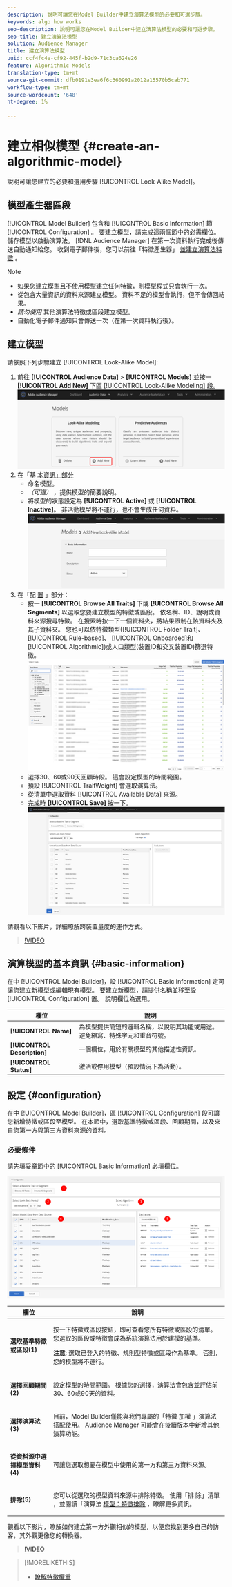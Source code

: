 ```yaml
---
description: 說明可讓您在Model Builder中建立演算法模型的必要和可選步驟。
keywords: algo how works
seo-description: 說明可讓您在Model Builder中建立演算法模型的必要和可選步驟。
seo-title: 建立演算法模型
solution: Audience Manager
title: 建立演算法模型
uuid: ccf4fc4e-cf92-445f-b2d9-71c3ca624e26
feature: Algorithmic Models
translation-type: tm+mt
source-git-commit: dfb0191e3ea6f6c360991a2012a15570b5cab771
workflow-type: tm+mt
source-wordcount: '648'
ht-degree: 1%

---
```



# 建立相似模型 {#create-an-algorithmic-model}

說明可讓您建立的必要和選用步驟 [!UICONTROL Look-Alike Model]。

## 模型產生器區段

[!UICONTROL Model Builder] 包含和 [!UICONTROL Basic Information] 節 [!UICONTROL Configuration] 。 要建立模型，請完成這兩個節中的必需欄位。 儲存模型以啟動演算法。 [!DNL Audience Manager] 在第一次資料執行完成後傳送自動通知給您。 收到電子郵件後，您可以前往「特徵產生器」 [並建立演算法特徵](../../features/traits/about-trait-builder.md) 。

>[!NOTE]
>
>* 如果您建立模型且不使用模型建立任何特徵，則模型程式只會執行一次。
>* 從包含大量資訊的資料來源建立模型。 資料不足的模型會執行，但不會傳回結果。
>* *請勿使用* 其他演算法特徵或區段建立模型。
>* 自動化電子郵件通知只會傳送一次（在第一次資料執行後）。


## 建立模型

請依照下列步驟建立 [!UICONTROL Look-Alike Model]:

1. 前往 **[!UICONTROL Audience Data]** > **[!UICONTROL Models]** 並按一 **[!UICONTROL Add New]** 下區 [!UICONTROL Look-Alike Modeling] 段。
   ![look-like-add](assets/look-alike-add.png)
1. 在「基 [本資訊」部分](../../features/algorithmic-models/create-model.md#basic-information)
   * 命名模型。
   * *（可選）* ，提供模型的簡要說明。
   * 將模型的狀態設定為 **[!UICONTROL Active]** 或 **[!UICONTROL Inactive]**。 非活動模型將不運行，也不會生成任何資料。
      ![look-like-basic](assets/look-alike-basic.png)
1. 在「配 [置](../../features/algorithmic-models/create-model.md#configuration) 」部分：
   * 按一 **[!UICONTROL Browse All Traits]** 下或 **[!UICONTROL Browse All Segments]** 以選取您要建立模型的特徵或區段。 依名稱、ID、說明或資料來源搜尋特徵。 在搜索時按一下一個資料夾，將結果限制在該資料夾及其子資料夾。 您也可以依特徵類型([!UICONTROL Folder Trait]、 [!UICONTROL Rule-based]、 [!UICONTROL Onboarded]和 [!UICONTROL Algorithmic])或人口類型(裝置ID和交叉裝[](../../reference/ids-in-aam.md)[](../../reference/ids-in-aam.md)置ID)篩選特徵。
      ![瀏覽特徵](assets/browse-traits.png)
   * 選擇30、60或90天回顧時段。 這會設定模型的時間範圍。
   * 預設 [!UICONTROL TraitWeight] 會選取演算法。
   * 從清單中選取資料 [!UICONTROL Available Data] 來源。
   * 完成時 **[!UICONTROL Save]** 按一下。
      ![look-laye-configuration](assets/look-alike-configuration.png)

請觀看以下影片，詳細瞭解跨裝置量度的運作方式。

>[!VIDEO](https://docs.adobe.com/content/help/en/audience-manager-learn/tutorials/build-and-manage-audiences/profile-merge/understanding-cross-device-metrics-in-audience-manager.html)

## 演算模型的基本資訊 {#basic-information}

<!-- r_model_basic.xml -->

在中 [!UICONTROL Model Builder]，設 [!UICONTROL Basic Information] 定可讓您建立新模型或編輯現有模型。 要建立新模型，請提供名稱並移至設 [!UICONTROL Configuration] 置。 說明欄位為選用。

| 欄位 | 說明 |
|---|---|
| **[!UICONTROL Name]** | 為模型提供簡短的邏輯名稱，以說明其功能或用途。 避免縮寫、特殊字元和重音符號。 |
| **[!UICONTROL Description]** | 一個欄位，用於有關模型的其他描述性資訊。 |
| **[!UICONTROL Status]** | 激活或停用模型（預設情況下為活動）。 |

## 設定 {#configuration}

在中 [!UICONTROL Model Builder]，區 [!UICONTROL Configuration] 段可讓您新增特徵或區段至模型。 在本節中，選取基準特徵或區段、回顧期間，以及來自您第一方與第三方資料來源的資料。

<!-- r_model_configuration.xml -->

### 必要條件

請先填妥章節中的 [!UICONTROL Basic Information] 必填欄位。

![](assets/lam_exclude_traits_numbered.png)

<table id="table_7A6BE5E5498D4776A30323B743954150"> 
 <thead> 
  <tr> 
   <th colname="col1" class="entry"> 欄位 </th> 
   <th colname="col2" class="entry"> 說明 </th> 
  </tr> 
 </thead>
 <tbody> 
  <tr> 
   <td colname="col1"> <p><b>選取基準特徵或區段(1)</b> </p> </td> 
   <td colname="col2"> <p>按一下特徵或區段按鈕，即可查看您所有特徵或區段的清單。 您選取的區段或特徵會成為系統演算法用於建模的基準。 </p> <p> <p><b>注意</b>: 選取已登入的特徵、規則型特徵或區段作為基準。 否則，您的模型將不運行。 </p> </p> </td> 
  </tr> 
  <tr> 
   <td colname="col1"> <p><b>選擇回顧期間(2)</b> </p> </td> 
   <td colname="col2"> <p>設定模型的時間範圍。 根據您的選擇，演算法會包含並評估前30、60或90天的資料。 </p> </td> 
  </tr> 
  <tr> 
   <td colname="col1"> <p><b>選擇演算法(3)</b> </p> </td> 
   <td colname="col2"> <p>目前，Model Builder僅能與我們專屬的「特徵 <span class="keyword"> 加權</span> 」演算法搭配使用。 <span class="keyword"> Audience Manager</span> 可能會在後續版本中新增其他演算功能。 </p> </td>
  </tr>
  <tr> 
   <td colname="col1"> <p><b>從資料源中選擇模型資料(4)</b> </p> </td> 
   <td colname="col2"> <p>可讓您選取想要在模型中使用的第一方和第三方資料來源。 </p> </td>
  </tr> 
  <tr> 
   <td colname="col1"> <p><b>排除(5)</b> </p> </td> 
   <td colname="col2"> <p>您可以從選取的模型資料來源中排除特徵。 使用「排 <span class="wintitle"> 除」清單</span> ，並閱讀「演算法 <a href="../../features/algorithmic-models/trait-exclusion-algo-models.md"> 模型：特徵排除</a> ，瞭解更多資訊。 </p> </td>
  </tr> 
 </tbody>
</table>

觀看以下影片，瞭解如何建立第一方外觀相似的模型，以便您找到更多自己的訪客，其外觀更像您的轉換器。

>[!VIDEO](https://video.tv.adobe.com/v/23504/)

>[!MORELIKETHIS]
>
>* [瞭解特徵權重](../../features/algorithmic-models/understanding-models.md#understanding-traitweight)

